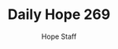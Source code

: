 ---
image: /assets/img/daily-hope-default-artwork.png
title: Daily Hope 269
number: 269
categories:
  - Daily Hope
author: Hope Staff
notes: Daily Hope 269
embed: >-
  <iframe style="border-radius:12px" src="https://open.spotify.com/embed/episode/0fSlLN8ofmKkAmC9YX8cY3?utm_source=generator" width="100%" height="352" frameBorder="0" allowfullscreen="" allow="autoplay; clipboard-write; encrypted-media; fullscreen; picture-in-picture" loading="lazy"></iframe>
---